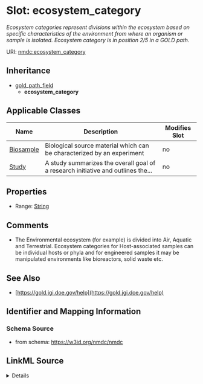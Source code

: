 # Slot: ecosystem_category


_Ecosystem categories represent divisions within the ecosystem based on specific characteristics of the environment from where an organism or sample is isolated. Ecosystem category is in position 2/5 in a GOLD path._



URI: [nmdc:ecosystem_category](https://w3id.org/nmdc/ecosystem_category)




## Inheritance

* [gold_path_field](gold_path_field.md)
    * **ecosystem_category**





## Applicable Classes

| Name | Description | Modifies Slot |
| --- | --- | --- |
[Biosample](Biosample.md) | Biological source material which can be characterized by an experiment |  no  |
[Study](Study.md) | A study summarizes the overall goal of a research initiative and outlines the... |  no  |







## Properties

* Range: [String](String.md)





## Comments

* The Environmental ecosystem (for example) is divided into Air, Aquatic and Terrestrial. Ecosystem categories for Host-associated samples can be individual hosts or phyla and for engineered samples it may be manipulated environments like bioreactors, solid waste etc.

## See Also

* [https://gold.jgi.doe.gov/help](https://gold.jgi.doe.gov/help)

## Identifier and Mapping Information







### Schema Source


* from schema: https://w3id.org/nmdc/nmdc




## LinkML Source

<details>
```yaml
name: ecosystem_category
description: Ecosystem categories represent divisions within the ecosystem based on
  specific characteristics of the environment from where an organism or sample is
  isolated. Ecosystem category is in position 2/5 in a GOLD path.
comments:
- The Environmental ecosystem (for example) is divided into Air, Aquatic and Terrestrial.
  Ecosystem categories for Host-associated samples can be individual hosts or phyla
  and for engineered samples it may be manipulated environments like bioreactors,
  solid waste etc.
from_schema: https://w3id.org/nmdc/nmdc
see_also:
- https://gold.jgi.doe.gov/help
rank: 1000
is_a: gold_path_field
alias: ecosystem_category
domain_of:
- Biosample
- Study
range: string

```
</details>